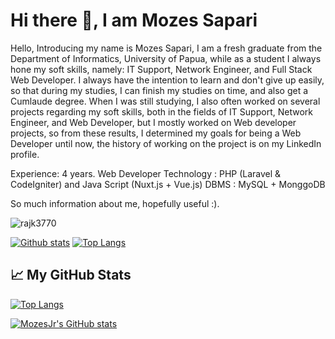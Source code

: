 # Hi there 👋, I am Mozes Sapari


Hello, Introducing my name is Mozes Sapari, I am a fresh graduate from the Department of Informatics, University of Papua, while as a student I always hone my soft skills, namely: IT Support, Network Engineer, and Full Stack Web Developer.
I always have the intention to learn and don't give up easily, so that during my studies, I can finish my studies on time, and also get a Cumlaude degree.
When I was still studying, I also often worked on several projects regarding my soft skills, both in the fields of IT Support, Network Engineer, and Web Developer, but I mostly worked on Web developer projects, so from these results, I determined my goals for being a Web Developer until now, the history of working on the project is on my LinkedIn profile.

Experience: 4 years.
Web Developer Technology : PHP (Laravel & CodeIgniter) and Java Script (Nuxt.js + Vue.js)
DBMS : MySQL + MonggoDB


So much information about me, hopefully useful :).


<p align=left> <img src=https://komarev.com/ghpvc/?username=rajk3770 alt=rajk3770 /> </p>

[![Github stats](https://github-readme-stats.vercel.app/api?username=rajk3770&show_icons=true&include_all_commits=true)](https://github.com/rajk3770/github-readme-stats)
[![Top Langs](https://github-readme-stats.vercel.app/api/top-langs/?username=rajk3770&layout=compact)](https://github.com/rajk3770/github-readme-stats)


## &#x1f4c8; My GitHub Stats

[![Top Langs](https://github-readme-stats.vercel.app/api/top-langs/?username=MozesJr&hide=java,html,css&theme=dark)](https://github.com/anuraghazra/github-readme-stats)

[![MozesJr's GitHub stats](https://github-readme-stats.vercel.app/api?username=MozesJr&theme=dark)](https://github.com/anuraghazra/github-readme-stats)

<!--
**MozesJr/MozesJr** is a ✨ _special_ ✨ repository because its `README.md` (this file) appears on your GitHub profile.

Here are some ideas to get you started:

- 🔭 I’m currently working on ...
- 🌱 I’m currently learning ...
- 👯 I’m looking to collaborate on ...
- 🤔 I’m looking for help with ...
- 💬 Ask me about ...
- 📫 How to reach me: ...
- 😄 Pronouns: ...
- ⚡ Fun fact: ...
-->
